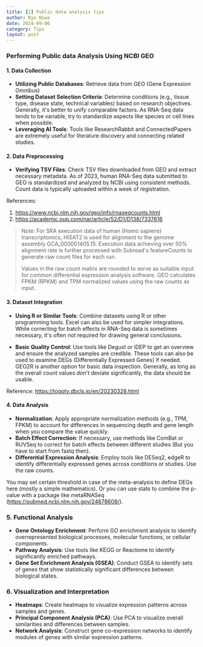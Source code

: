 ```yaml
---
title: [2] Public data analysis tips
author: Ryo Niwa
date: 2024-09-06
category: Tips
layout: post
---
```


### Performing Public data Analysis Using NCBI GEO

#### 1. Data Collection

- **Utilizing Public Databases**: Retrieve data from GEO (Gene Expression Omnibus)
- **Setting Dataset Selection Criteria**: Determine conditions (e.g., tissue type, disease state, technical variables) based on research objectives. Generally, it's better to unify comparable factors. As RNA-Seq data tends to be variable, try to standardize aspects like species or cell lines when possible.
- **Leveraging AI Tools**: Tools like ResearchRabbit and ConnectedPapers are extremely useful for literature discovery and connecting related studies.

#### 2. Data Preprocessing

- **Verifying TSV Files**: Check TSV files downloaded from GEO and extract necessary metadata. As of 2023, human RNA-Seq data submitted to GEO is standardized and analyzed by NCBI using consistent methods. Count data is typically uploaded within a week of registration.

References:
1. https://www.ncbi.nlm.nih.gov/geo/info/rnaseqcounts.html
2. https://academic.oup.com/nar/article/52/D1/D138/7337616

> Note: For SRA execution data of human (Homo sapiens) transcriptomics, HISAT2 is used for alignment to the genome assembly GCA_000001405.15. Execution data achieving over 50% alignment rate is further processed with Subread's featureCounts to generate raw count files for each run.
>
> Values in the raw count matrix are rounded to serve as suitable input for common differential expression analysis software. GEO calculates FPKM (RPKM) and TPM normalized values using the raw counts as input.

#### 3. Dataset Integration

- **Using R or Similar Tools**: Combine datasets using R or other programming tools. Excel can also be used for simpler integrations. While correcting for batch effects in RNA-Seq data is sometimes necessary, it's often not required for drawing general conclusions.

- **Basic Quality Control**: Use tools like Degust or iDEP to get an overview and ensure the analyzed samples are credible. These tools can also be used to examine DEGs (Differentially Expressed Genes) if needed. GEO2R is another option for basic data inspection. Generally, as long as the overall count values don't deviate significantly, the data should be usable.

Reference: https://togotv.dbcls.jp/en/20230328.html

#### 4. Data Analysis

- **Normalization**: Apply appropriate normalization methods (e.g., TPM, FPKM) to account for differences in sequencing depth and gene length when you compare the value quickly.
- **Batch Effect Correction**: If necessary, use methods like ComBat or RUVSeq to correct for batch effects between different studies (But you have to start from fastq then).
- **Differential Expression Analysis**: Employ tools like DESeq2, edgeR to identify differentially expressed genes across conditions or studies. Use the raw counts.

You may set certain threshold in case of the meta-analysis to define DEGs here (mostly a simple mathematics). Or you can use stats to combine the p-value with a package like metaRNASeq (https://pubmed.ncbi.nlm.nih.gov/24678608/).

### 5. Functional Analysis

- **Gene Ontology Enrichment**: Perform GO enrichment analysis to identify overrepresented biological processes, molecular functions, or cellular components.
- **Pathway Analysis**: Use tools like KEGG or Reactome to identify significantly enriched pathways.
- **Gene Set Enrichment Analysis (GSEA)**: Conduct GSEA to identify sets of genes that show statistically significant differences between biological states.

### 6. Visualization and Interpretation

- **Heatmaps**: Create heatmaps to visualize expression patterns across samples and genes.
- **Principal Component Analysis (PCA)**: Use PCA to visualize overall similarities and differences between samples.
- **Network Analysis**: Construct gene co-expression networks to identify modules of genes with similar expression patterns.
